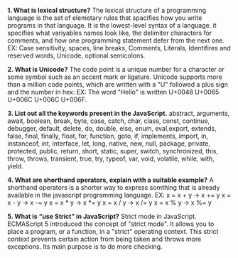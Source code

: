 
**1. What is lexical structure?**
      The lexical structure of a programming language is the set of elemetary rules that spacifies how you write programs in that language. It is the lowest-level syntax of a language. it specifies what variyables names look like, the delimiter characters for comments, and how one programming statement defer from the next one. 
      EX: Case sensitivity, spaces, line breaks, Comments, Literals, Identifires and reserved words, Unicode, optional semicolons.
      
**2. What is Unicode?**
      The code point is a unique number for a character or some symbol such as an accent mark or ligature. Unicode supports more than a million code points, which are written with a "U" followed a plus sign and the number in hex:
      EX: The word "Hello" is written U+0048 U+0065 U+006C U+006C U+006F.
      
**3. List out all the keywords present in the JavaScript.**
      abstract,	arguments,	await,	boolean, break,	byte,	case,	catch, char,	class,	const,	continue, debugger,	default,	delete,	do, double,	else,	enum,	eval,export,	extends,	false,	final, finally,	float,	for,	function, goto,	if,	implements,	import, in,	instanceof,	int,	interface, let,	long,	native,	new,  null,	package,	private,	protected, public,	return,	short,	static, super,	switch,	synchronized,	this, throw,	throws,	transient,	true, try,	typeof,	var,	void, volatile,	while,	with,	yield.
      
**4. What are shorthand operators, explain with a suitable example?**
      A shorthand operators is a shorter way to express somthing that is already available in the javascript programming language.
      EX:
      x = x + y    ->    x += y
      x = x - y    ->    x -= y
      x = x * y    ->    x *= y
      x = x / y    ->    x /= y
      x = x % y    ->    x %= y
      
**5. What is “use Strict” in JavaScript?**
      Strict mode in JavaScript. ECMAScript 5 introduced the concept of "strict mode". It allows you to place a program, or a function, in a "strict" operating context. This strict context prevents certain action from being taken and throws more exceptions. Its main purpose is to do more checking.




